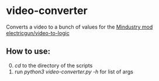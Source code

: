 # video-converter

Converts a video to a bunch of values for the [Mindustry mod electricgun/video-to-logic](https://github.com/ElectricGun/video-to-logic "video-to-logic")

## How to use:
0. *cd* to the directory of the scripts
1. run *python3 video-converter.py -h* for list of args
